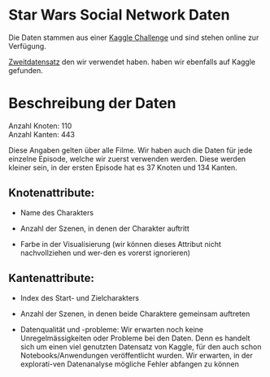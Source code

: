 # Star Wars Social Network Daten

Die Daten stammen aus einer [Kaggle Challenge](https://www.kaggle.com/datasets/ruchi798/star-wars) und sind stehen online zur Verfügung.

[Zweitdatensatz](https://www.kaggle.com/datasets/jsphyg/star-wars/data?select=characters.csv) den wir verwendet haben. haben wir ebenfalls auf Kaggle gefunden. 

# Beschreibung der Daten

Anzahl Knoten: 110   
Anzahl Kanten: 443

Diese Angaben gelten über alle Filme. Wir haben auch die Daten für jede einzelne Episode, welche wir zuerst verwenden werden. Diese werden kleiner sein, in der ersten Episode hat es 37 Knoten und 134 Kanten.

## Knotenattribute:

- Name des Charakters

- Anzahl der Szenen, in denen der Charakter auftritt

- Farbe in der Visualisierung (wir können dieses Attribut nicht nachvollziehen und wer-den es vorerst ignorieren)

## Kantenattribute:

- Index des Start- und Zielcharakters

- Anzahl der Szenen, in denen beide Charaktere gemeinsam auftreten

- Datenqualität und -probleme: Wir erwarten noch keine Unregelmässigkeiten oder Probleme bei den Daten. Denn es handelt sich um einen viel genutzten Datensatz von Kaggle, für den auch schon Notebooks/Anwendungen veröffentlicht wurden. Wir erwarten, in der explorati-ven Datenanalyse mögliche Fehler abfangen zu können
